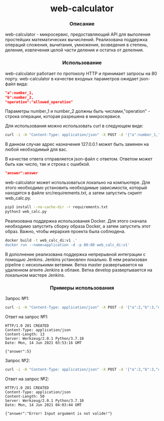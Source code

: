 <h1 align="center">web-calculator</h1>

<h3 align="center">Описание</h3>
web-calculator - микросервис, предоставляющий API для выполения простейших математических вычислений. Реализована поддержка операций сложения, вычитания, умножения, возведения в степень, деления, извлечения целой части деления и остатка от делелния.

<h3 align="center">Использование</h3>
web-calculator работает по протоколу HTTP и принимает запросы на 80 порту. web-calculator в качестве входных параметров ожидает json-файл вида:

```json
"a":number_1,
"b":number_2,
"operation":"allowed_operation"
```

Параметры number_1 и number_2 должны быть числами,"operation" - строка операции, которая разрешена в микросервисе.

Для использования можно использовать curl в следующем виде:
```bash
curl -i -H "Content-Type: application/json" -X POST -d '{"a":number_1,"b":number_2,"operation":"allowed_operation"}' "http://127.0.0.1"
```
В данном случае адрес назначения 127.0.0.1 может быть заменен на любой необходимый для вас.

В качестве ответа отправляется json-файл с ответом. Ответом может быть как число, так и строка с ошибкой.
```json
"answer":answer
```

web-calculator может использоваться локально на компьютере. Для этого необходимо установить необходимые зависимости, который находятся в файле src/requirements.txt, а затем запустить скрипт web_calc.py.

```bash
pip3 install --no-cache-dir -r requirements.txt
python3 web_calc.py
```

Реализована поддержка использования Docker. Для этого сначала необходимо запустить сборку образа Docker, а затем запустить этот образ. Важно, чтобы иерархия проекта была соблюдена.

```bash
docker build -t web_calc_di:v1 .'
docker run --name=application -d -p 80:80 web_calc_di:v1'
```

В дополнение реализована поддержка непрерывной интеграции с помощью Jenkins. Jenkins установлен локально. В нем реализован pipeline с несколькими ветвями. Ветка master развертывается на удаленном агенте Jenkins в облаке. Ветка develop развертывается на локальном мастере Jenkins.


<h3 align="center">Примеры использования</h3>

Запрос №1:

```bash
curl -i -H "Content-Type: application/json" -X POST -d '{"a":2,"b":3,"operation":"+"}' "http://127.0.0.1"
```

Ответ на запрос №1:

```http
HTTP/1.0 201 CREATED
Content-Type: application/json
Content-Length: 13
Server: Werkzeug/2.0.1 Python/3.7.10
Date: Mon, 14 Jun 2021 03:53:16 GMT

{"answer":5}
```

Запрос №2:

```bash
curl -i -H "Content-Type: application/json" -X POST -d '{"a":2,"b":3,"operation":"log"}' "http://127.0.0.1"
```

Ответ на запрос №2:

```http
HTTP/1.0 201 CREATED
Content-Type: application/json
Content-Length: 50
Server: Werkzeug/2.0.1 Python/3.7.10
Date: Mon, 14 Jun 2021 04:03:44 GMT

{"answer":"Error! Input argument is not valide!"}
```
